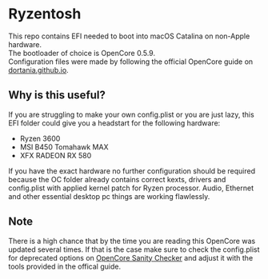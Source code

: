 # Ryzentosh
This repo contains EFI needed to boot into macOS Catalina on non-Apple hardware.  
The bootloader of choice is OpenCore 0.5.9.  
Configuration files were made by following the official OpenCore guide on [dortania.github.io](https://dortania.github.io/OpenCore-Install-Guide/).  

## Why is this useful?
If you are struggling to make your own config.plist or you are just lazy, this EFI folder could give you a headstart for the following hardware:  
* Ryzen 3600
* MSI B450 Tomahawk MAX
* XFX RADEON RX 580  

If you have the exact hardware no further configuration should be required because the OC folder already contains correct kexts, drivers and config.plist with applied kernel patch for Ryzen processor. Audio, Ethernet and other essential desktop pc things are working flawlessly.

## Note
There is a high chance that by the time you are reading this OpenCore was updated several times. If that is the case make sure to check the config.plist for deprecated options on [OpenCore Sanity Checker](https://opencore.slowgeek.com/) and adjust it with the tools provided in the offical guide.

